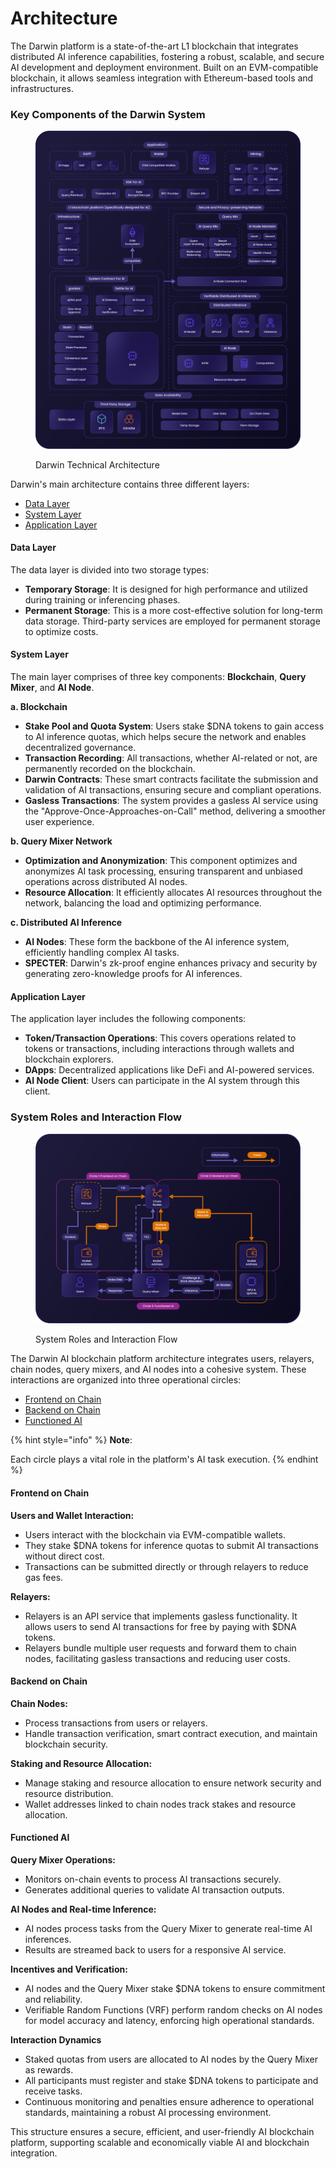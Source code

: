 # Architecture

The Darwin platform is a state-of-the-art L1 blockchain that integrates distributed AI inference capabilities, fostering a robust, scalable, and secure AI development and deployment environment. Built on an EVM-compatible blockchain, it allows seamless integration with Ethereum-based tools and infrastructures.

### **Key Components of the Darwin System**

<figure><img src="../../.gitbook/assets/Asset 1@300x (15).png" alt=""><figcaption><p>Darwin Technical Architecture</p></figcaption></figure>

Darwin's main architecture contains three different layers:

* [Data Layer](architecture.md#data-layer)
* [System Layer](architecture.md#system-layer)
* [Application Layer](architecture.md#application-layer)

#### Data Layer

The data layer is divided into two storage types:

* **Temporary Storage**: It is designed for high performance and utilized during training or inferencing phases.
* **Permanent Storage**: This is a more cost-effective solution for long-term data storage. Third-party services are employed for permanent storage to optimize costs.

#### System Layer

The main layer comprises of three key components: **Blockchain**, **Query Mixer**, and **AI Node**.

**a. Blockchain**

* **Stake Pool and Quota System**: Users stake $DNA tokens to gain access to AI inference quotas, which helps secure the network and enables decentralized governance.
* **Transaction Recording**: All transactions, whether AI-related or not, are permanently recorded on the blockchain.
* **Darwin Contracts**: These smart contracts facilitate the submission and validation of AI transactions, ensuring secure and compliant operations.
* **Gasless Transactions**: The system provides a gasless AI service using the "Approve-Once-Approaches-on-Call" method, delivering a smoother user experience.

**b. Query Mixer Network**

* **Optimization and Anonymization**: This component optimizes and anonymizes AI task processing, ensuring transparent and unbiased operations across distributed AI nodes.
* **Resource Allocation**: It efficiently allocates AI resources throughout the network, balancing the load and optimizing performance.

**c. Distributed AI Inference**

* **AI Nodes**: These form the backbone of the AI inference system, efficiently handling complex AI tasks.
* **SPECTER**: Darwin's zk-proof engine enhances privacy and security by generating zero-knowledge proofs for AI inferences.

#### Application Layer

The application layer includes the following components:

* **Token/Transaction Operations**: This covers operations related to tokens or transactions, including interactions through wallets and blockchain explorers.
* **DApps**: Decentralized applications like DeFi and AI-powered services.
* **AI Node Client**: Users can participate in the AI system through this client.

### System Roles and Interaction Flow

<figure><img src="../../.gitbook/assets/Asset 39@300x (2).png" alt=""><figcaption><p>System Roles and Interaction Flow</p></figcaption></figure>

The Darwin AI blockchain platform architecture integrates users, relayers, chain nodes, query mixers, and AI nodes into a cohesive system. These interactions are organized into three operational circles:&#x20;

* [Frontend on Chain](architecture.md#frontend-on-chain)
* [Backend on Chain](architecture.md#backend-on-chain)
* [Functioned AI](architecture.md#functioned-ai)

{% hint style="info" %}
**Note**:

Each circle plays a vital role in the platform's AI task execution.
{% endhint %}

#### Frontend on Chain

**Users and Wallet Interaction:**

* Users interact with the blockchain via EVM-compatible wallets.
* They stake $DNA tokens for inference quotas to submit AI transactions without direct cost.
* Transactions can be submitted directly or through relayers to reduce gas fees.

**Relayers:**

* Relayers is an API service that implements gasless functionality. It allows users to send AI transactions for free by paying with $DNA tokens.
* Relayers bundle multiple user requests and forward them to chain nodes, facilitating gasless transactions and reducing user costs.

#### Backend on Chain

**Chain Nodes:**

* Process transactions from users or relayers.
* Handle transaction verification, smart contract execution, and maintain blockchain security.

**Staking and Resource Allocation:**

* Manage staking and resource allocation to ensure network security and resource distribution.
* Wallet addresses linked to chain nodes track stakes and resource allocation.

#### Functioned AI

**Query Mixer Operations:**

* Monitors on-chain events to process AI transactions securely.
* Generates additional queries to validate AI transaction outputs.

**AI Nodes and Real-time Inference:**

* AI nodes process tasks from the Query Mixer to generate real-time AI inferences.
* Results are streamed back to users for a responsive AI service.

**Incentives and Verification:**

* AI nodes and the Query Mixer stake $DNA tokens to ensure commitment and reliability.
* Verifiable Random Functions (VRF) perform random checks on AI nodes for model accuracy and latency, enforcing high operational standards.

**Interaction Dynamics**

* Staked quotas from users are allocated to AI nodes by the Query Mixer as rewards.
* All participants must register and stake $DNA tokens to participate and receive tasks.
* Continuous monitoring and penalties ensure adherence to operational standards, maintaining a robust AI processing environment.

This structure ensures a secure, efficient, and user-friendly AI blockchain platform, supporting scalable and economically viable AI and blockchain integration.
